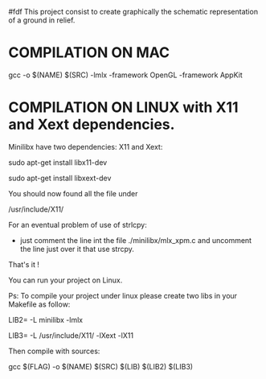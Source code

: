 #fdf
This project consist to create graphically the schematic representation of a ground in relief.

# COMPILATION ON MAC
gcc -o $(NAME) $(SRC) -lmlx -framework OpenGL -framework AppKit

# COMPILATION ON LINUX with X11 and Xext dependencies.
Minilibx have two dependencies: X11 and Xext:

sudo apt-get install libx11-dev

sudo apt-get install libxext-dev

You should now found all the file under 

/usr/include/X11/

For an eventual problem of use of strlcpy:

- just comment the line int the file ./minilibx/mlx_xpm.c and uncomment the line just over it that use strcpy.

That's it !

You can run your project on Linux.

Ps: To compile your project under linux please create two libs in your Makefile as follow:

LIB2= -L minilibx -lmlx

LIB3= -L /usr/include/X11/ -lXext -lX11


Then compile with sources:

gcc $(FLAG) -o $(NAME) $(SRC) $(LIB) $(LIB2) $(LIB3)
